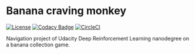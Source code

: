 # Banana craving monkey
[![License](https://img.shields.io/badge/License-MIT-brightgreen.svg)](LICENSE) [![Codacy Badge](https://api.codacy.com/project/badge/Grade/77f12eeafe1c4e2bae444876625dc3f2)](https://www.codacy.com/manual/fg/banana-craving-monkey?utm_source=github.com&amp;utm_medium=referral&amp;utm_content=frgfm/banana-craving-monkey&amp;utm_campaign=Badge_Grade) [![CircleCI](https://circleci.com/gh/frgfm/banana-craving-monkey.svg?style=shield)](https://circleci.com/gh/frgfm/banana-craving-monkey)

Navigation project of Udacity Deep Reinforcement Learning nanodegree on a banana collection game.



